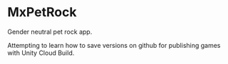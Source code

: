 # MxPetRock
Gender neutral pet rock app.

Attempting to learn how to save versions on github for publishing games with Unity Cloud Build.  
